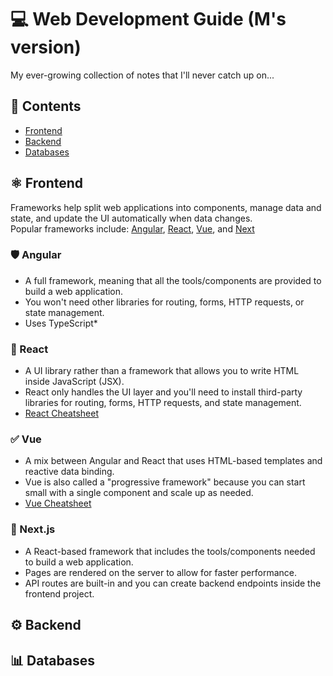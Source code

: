 # 💻 Web Development Guide (M's version)

My ever-growing collection of notes that I'll never catch up on...

## 📝 Contents
- [Frontend](#%EF%B8%8F-frontend)
- [Backend](#%EF%B8%8F-backend)
- [Databases](#-databases)

## ⚛️ Frontend
Frameworks help split web applications into components, manage data and state, and update the UI automatically when data changes. \
Popular frameworks include: [Angular](###Angular), [React](###React), [Vue](###Vue), and [Next](###Next)

### 🛡️ Angular
  <ul>
    <li>A full framework, meaning that all the tools/components are provided to build a web application.</li>
    <li>You won't need other libraries for routing, forms, HTTP requests, or state management.</li>
    <li>Uses TypeScript*</li>
  </ul>
  
### 💙 React
  <ul>
    <li>A UI library rather than a framework that allows you to write HTML inside JavaScript (JSX).</li>
    <li>React only handles the UI layer and you'll need to install third-party libraries for routing, forms, HTTP requests, and state management.</li>
    <li><a href="./React.md">React Cheatsheet</a></li>
  </ul>


### ✅ Vue
  <ul>
    <li>A mix between Angular and React that uses HTML-based templates and reactive data binding.</li>
    <li>Vue is also called a "progressive framework" because you can start small with a single component and scale up as needed.</li>
    <li><a href="./Vue.md">Vue Cheatsheet</a></li>
  </ul>
  
### 🚀 Next.js
  <ul>
    <li>A React-based framework that includes the tools/components needed to build a web application.</li>
    <li>Pages are rendered on the server to allow for faster performance.</li>
    <li>API routes are built-in and you can create backend endpoints inside the frontend project.</li>
  </ul>

## ⚙️ Backend

## 📊 Databases
